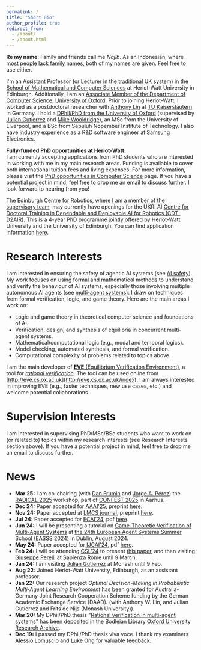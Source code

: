 ```yaml
---
permalink: /
title: "Short Bio"
author_profile: true
redirect_from: 
  - /about/
  - /about.html
---
```


**Re my name**: Family and friends call me *Najib*. As an Indonesian, where [most people lack family names](https://en.wikipedia.org/wiki/Indonesian_names#Indonesian_naming_traditions), both of my names are given. Feel free to use either.

I'm an Assistant Professor (or Lecturer in the [traditional UK system](https://en.wikipedia.org/wiki/Academic_ranks_in_the_United_Kingdom#Comparison)) in the [School of Mathematical and Computer Sciences](https://www.hw.ac.uk/uk/schools/mathematical-computer-sciences.htm) at Heriot-Watt University in Edinburgh. Additionally, I am an [Associate Member of the Department of Computer Science, University of Oxford](https://www.cs.ox.ac.uk/people/muhammad.najib/). Prior to joining Heriot-Watt, I worked as a postdoctoral researcher with [Anthony Lin](https://anthonywlin.github.io/) at [TU Kaiserslautern](https://arg.cs.uni-kl.de/en/gruppe/najib/) in Germany. I hold a [DPhil/PhD from the University of Oxford](https://valvestate.github.io/files/ociamthesismain.pdf) (supervised by [Julian Gutierrez](https://www.cs.ox.ac.uk/people/julian.gutierrez/) and [Mike Wooldridge](https://www.cs.ox.ac.uk/people/michael.wooldridge/)), an MSc from the University of Liverpool, and a BSc from Sepuluh Nopember Institute of Technology. I also have industry experience as a R&D software engineer at Samsung Electronics.

**Fully-funded PhD opportunities at Heriot-Watt:**  
I am currently accepting applications from PhD students who are interested in working with me in my main research areas. Funding is available to cover both international tuition fees and living expenses. For more information, please visit the [PhD opportunities in Computer Science](https://www.hw.ac.uk/uk/schools/mathematical-computer-sciences/research/phd/phd-oportunities-in-computer-science.htm) page. If you have a potential project in mind, feel free to drop me an email to discuss further. I look forward to hearing from you!

The Edinburgh Centre for Robotics, where [I am a member of the supervisory team](https://www.edinburgh-robotics.org/academics/najib-muhammad), may currently have openings for the UKRI AI [Centre for Doctoral Training in Dependable and Deployable AI for Robotics (CDT-D2AIR)](https://www.edinburgh-robotics.org/ukri-ai-centre-doctoral-training-dependable-and-deployable-ai-robotics-cdt-d2air). This is a 4-year PhD programme jointly offered by Heriot-Watt University and the University of Edinburgh. You can find application information [here](https://www.edinburgh-robotics.org/apply).

Research Interests
======
I am interested in ensuring the safety of agentic AI systems (see [AI safety](https://en.wikipedia.org/wiki/AI_safety)). My work focuses on using formal and mathematical methods to understand and verify the behaviour of AI systems, especially those involving multiple autonomous AI agents (see [multi-agent systems](https://en.wikipedia.org/wiki/Multi-agent_system)). I draw on techniques from formal verification, logic, and game theory. Here are the main areas I work on:

+ Logic and game theory in theoretical computer science and foundations of AI.
+ Verification, design, and synthesis of equilibria in concurrent multi-agent systems.
+ Mathematical/computational logic (e.g., modal and temporal logics).
+ Model checking, automated synthesis, and formal verification.
+ Computational complexity of problems related to topics above.

I am the main developer of [**EVE** (Equilibrium Verification Environment)](https://github.com/eve-mas/eve-parity/), a tool for [*rational verification*](https://link.springer.com/article/10.1007/s10489-021-02658-y). The tool can be used online from [http://eve.cs.ox.ac.uk](http://eve.cs.ox.ac.uk/index). I am always interested in improving EVE (e.g., faster techniques, new use cases, etc.) and welcome potential collaborations.

Supervision Interests
======
I am interested in supervising PhD/MSc/BSc students who want to work on (or related to) topics within my research interests (see Research Interests section above). If you have a potential project in mind, feel free to drop me an email to discuss further.

News
=====
+ **Mar 25:** I am co-chairing (with [Dan Frumin](https://groupoid.moe/) and [Jorge A. Pérez](https://www.jperez.nl/)) the [RADICAL 2025](https://sites.google.com/site/radicalconcur) workshop, part of [CONFEST 2025](https://conferences.au.dk/confest2025) in Aarhus.
+ **Dec 24:** Paper accepted for [AAAI'25](https://aaai.org/conference/aaai/aaai-25/), preprint [here](https://arxiv.org/abs/2411.00146).
+ **Nov 24:** Paper accepted at [LMCS journal](https://en.wikipedia.org/wiki/Logical_Methods_in_Computer_Science), preprint [here](https://arxiv.org/abs/2306.03045).
+ **Jul 24:** Paper accepted for [ECAI'24](https://www.ecai2024.eu/), pdf [here](https://ebooks.iospress.nl/doi/10.3233/FAIA240807).
+ **Jun 24:** I will be presenting a tutorial on [Game-Theoretic Verification of Multi-Agent Systems](https://valvestate.github.io/talks/easss24) at [the 24th European Agent Systems Summer School (EASSS 2024)](https://euramas.github.io/easss2024/#) in Dublin, August 2024.
+ **May 24:** Paper accepted for [IJCAI'24](https://ijcai24.org/), pdf [here](https://www.ijcai.org/proceedings/2024/8).
+ **Feb 24:** I will be attending [CSL'24](https://csl2024.github.io/Home/) to present [this paper](https://drops.dagstuhl.de/entities/document/10.4230/LIPIcs.CSL.2024.32), and then visiting [Giuseppe Perelli](https://giuseppeperelli.github.io/) at Sapienza Rome until 9 March.
+ **Jan 24:** I am visiting [Julian Gutierrez](https://research.monash.edu/en/persons/julian-gutierrez-santiago) at Monash until 9 Feb.
+ **Aug 22:** Joined Heriot-Watt University, Edinburgh, as an assistant professor.
+ **Jan 22:** Our research project *Optimal Decision-Making in Probabilistic Multi-Agent Learning Environment* has been granted for Australia-Germany Joint Research Cooperation Scheme funding by the German Academic Exchange Service (DAAD). (with Anthony W. Lin, and Julian Gutierrez and Frits de Nijs (Monash University)).
+ **Mar 20:** My DPhil/PhD thesis "[Rational verification in multi-agent systems](http://valvestate.github.io/files/ociamthesismain.pdf)" has been deposited in the Bodleian Library [Oxford University Research Archive](https://ora.ox.ac.uk/objects/uuid:6331464c-c483-48b8-b030-58e431047614).
+ **Dec 19:** I passed my DPhil/PhD thesis viva voce. I thank my examiners [Alessio Lomuscio](https://www.doc.ic.ac.uk/~alessio/) and [Luke Ong](https://www.cs.ox.ac.uk/people/luke.ong/) for valuable feedback.



